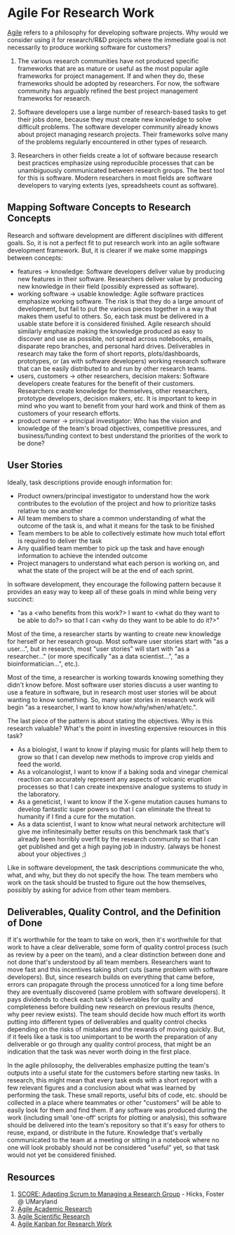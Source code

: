 # Agile For Research Work

[Agile](https://en.wikipedia.org/wiki/Agile_software_development) refers to a philosophy for developing software projects. 
Why would we consider using it for research/R&D projects where the immediate goal is not necessarily to produce working 
software for customers?


1. The various research communities have not produced specific frameworks that are as mature or useful as the most popular 
agile frameworks for project management. If and when they do, these frameworks should be adopted by researchers. 
For now, the software community has arguably refined the best project management frameworks for research.

2. Software developers use a large number of research-based tasks to get their jobs done, because they must create new 
knowledge to solve difficult problems. The software developer community already knows about project managing research projects. 
Their frameworks solve many of the problems regularly encountered in other types of research.

3. Researchers in other fields create a lot of software because research best practices emphasize using reproducible processes 
that can be unambiguously communicated between research groups. The best tool for this is software. Modern researchers in most 
fields are software developers to varying extents (yes, spreadsheets count as software).

## Mapping Software Concepts to Research Concepts

 Research and software development are different disciplines with different goals. So, it is not a perfect fit to put 
 research work into an agile software development framework. But, it is clearer if we make some mappings between concepts:
* features -> knowledge: Software developers deliver value by producing new features in their software. Researchers deliver 
value by producing new knowledge in their field (possibly expressed as software).
* working software -> usable knowledge: Agile software practices emphasize working software. The risk is that they 
do a large amount of development, but fail to put the various pieces together in a way that makes them useful to others. 
So, each task must be delivered in a usable state before it is considered finished. Agile research should similarly 
emphasize making the knowledge produced as easy to discover and use as possible, not spread across notebooks, emails, 
disparate repo branches, and personal hard drives. Deliverables in research may take the form of short reports, 
plots/dashboards, prototypes, or (as with software developers) working research software that can be easily 
distributed to and run by other research teams.
* users, customers -> other researchers, decision makers: Software developers create features for the benefit of 
their customers. Researchers create knowledge for themselves, other researchers, prototype developers, 
decision makers, etc. It is important to keep in mind who you want to benefit from your hard work and think of 
them as customers of your research efforts.
* product owner -> principal investigator: Who has the vision and knowledge of the team's broad objectives, 
competitive pressures, and business/funding context to best understand the priorities of the work to be done?

## User Stories

Ideally, task descriptions provide enough information for:
* Product owners/principal investigator to understand how the work contributes to the evolution of the project 
and how to prioritize tasks relative to one another
* All team members to share a common understanding of what the outcome of the task is, and what it means for the 
task to be finished
* Team members to be able to collectively estimate how much total effort is required to deliver the task
* Any qualified team member to pick up the task and have enough information to achieve the intended outcome
* Project managers to understand what each person is working on, and what the state of the project will be at 
the end of each sprint.

In software development, they encourage the following pattern because it provides an easy way to keep all of these 
goals in mind while being very succinct:
* "as a <who benefits from this work?> I want to <what do they want to be able to do?> so that I can 
<why do they want to be able to do it?>"

Most of the time, a researcher starts by wanting to create new knowledge for herself or her research group. 
Most software user stories start with "as a user...", but in research, most "user stories" will start with 
"as a researcher..." (or more specifically "as a data scientist...", "as a bioinformatician...", etc.). 

Most of the time, a researcher is working towards knowing something they didn't know before. Most software user 
stories discuss a user wanting to use a feature in software, but in research most user stories will be about 
wanting to know something. So, many user stories in research work will begin "as a researcher, I want to know 
how/why/when/what/etc.".

The last piece of the pattern is about stating the objectives. Why is this research valuable? What's the 
point in investing expensive resources in this task?

* As a biologist, I want to know if playing music for plants will help them to grow so that I can develop new 
methods to improve crop yields and feed the world.
* As a volcanologist, I want to know if a baking soda and vinegar chemical reaction can accurately represent any 
aspects of volcanic eruption processes so that I can create inexpensive analogue systems to study in the laboratory.
* As a geneticist, I want to know if the X-gene mutation causes humans to develop fantastic super powers so that 
I can eliminate the threat to humanity if I find a cure for the mutation.
* As a data scientist, I want to know what neural network architecture will give me infinitesimally better 
results on this benchmark task that's already been horribly overfit by the research community so that I can get 
published and get a high paying job in industry. (always be honest about your objectives ;)

Like in software development, the task descriptions communicate the who, what, and why, but they do not 
specify the how. The team members who work on the task should be trusted to figure out the how themselves, 
possibly by asking for advice from other team members.

## Deliverables, Quality Control, and the Definition of Done

If it's worthwhile for the team to take on work, then it's worthwhile for that work to have a clear deliverable, 
some form of quality control process (such as review by a peer on the team), and a clear distinction between done 
and not done that's understood by all team members. Researchers want to move fast and this incentives taking short 
cuts (same problem with software developers). But, since research builds on everything that came before, errors can 
propagate through the process unnoticed for a long time before they are eventually discovered (same problem with 
software developers). It pays dividends to check each task's deliverables for quality and completeness before building 
new research on previous results (hence, why peer review exists). The team should decide how much effort its worth 
putting into different types of deliverables and quality control checks depending on the risks of mistakes and the 
rewards of moving quickly. But, if it feels like a task is too unimportant to be worth the preparation of any 
deliverable or go through any quality control process, that might be an indication that the task was never worth 
doing in the first place. 

In the agile philosophy, the deliverables emphasize putting the team's outputs into a useful state for the 
customers before starting new tasks. In research, this might mean that every task ends with a short report with a 
few relevant figures and a conclusion about what was learned by performing the task. These small reports, useful bits 
of code, etc. should be collected in a place where teammates or other "customers" will be able to easily look for 
them and find them. If any software was produced during the work (including small 'one-off' scripts for plotting or 
analysis), this software should be delivered into the team's repository so that it's easy for others to reuse, 
expand, or distribute in the future. Knowledge that's verbally communicated to the team at a meeting or sitting 
in a notebook where no one will look probably should not be considered "useful" yet, so that task would not yet 
be considered finished.

## Resources

1. [SCORE: Adapting Scrum to Managing a Research Group](http://www.cs.umd.edu/~mwh/papers/score.pdf) - Hicks, Foster @ UMaryland
2. [Agile Academic Research](https://www.infoq.com/articles/agile-academic-research)
3. [Agile Scientific Research](http://www.scrum-breakfast.com/2014/04/agile-scientific-research.html)
4. [Agile Kanban for Research Work](https://kanbantool.com/blog/agile-kanban-for-research-work)
